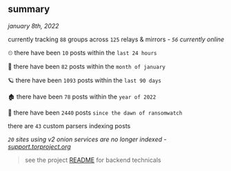 
## summary
_january 8th, 2022_

currently tracking `88` groups across `125` relays & mirrors - _`56` currently online_

⏲ there have been `10` posts within the `last 24 hours`

🦈 there have been `82` posts within the `month of january`

🪐 there have been `1093` posts within the `last 90 days`

🏚 there have been `78` posts within the `year of 2022`

🦕 there have been `2440` posts `since the dawn of ransomwatch`

there are `43` custom parsers indexing posts

_`20` sites using v2 onion services are no longer indexed - [support.torproject.org](https://support.torproject.org/onionservices/v2-deprecation/)_

> see the project [README](https://github.com/thetanz/ransomwatch#ransomwatch--) for backend technicals
